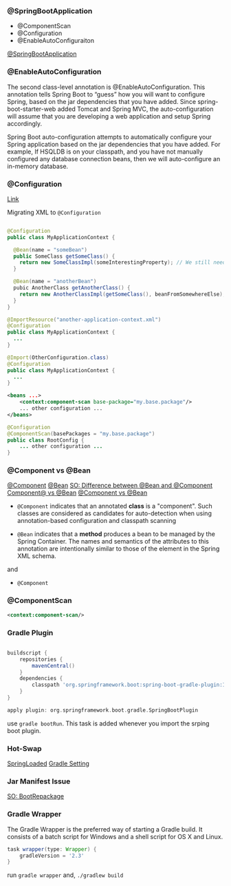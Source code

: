 ### @SpringBootApplication

- @ComponentScan
- @Configuration
- @EnableAutoConfiguraiton

[@SpringBootApplication](http://docs.spring.io/spring-boot/docs/current-SNAPSHOT/reference/htmlsingle/#getting-started-first-application-auto-configuration)

### @EnableAutoConfiguration

The second class-level annotation is @EnableAutoConfiguration. This annotation tells Spring Boot to “guess” how you will want to configure Spring, based on the jar dependencies that you have added. Since spring-boot-starter-web added Tomcat and Spring MVC, the auto-configuration will assume that you are developing a web application and setup Spring accordingly.

Spring Boot auto-configuration attempts to automatically configure your Spring application based on the jar dependencies that you have added. For example, If HSQLDB is on your classpath, and you have not manually configured any database connection beans, then we will auto-configure an in-memory database.


### @Configuration

[Link](http://stackoverflow.com/questions/24014919/understanding-spring-configuration-class-usage)

Migrating XML to `@Configuration`

```java

@Configuration
public class MyApplicationContext {

  @Bean(name = "someBean")
  public SomeClass getSomeClass() {
    return new SomeClassImpl(someInterestingProperty); // We still need to inject someInterestingProperty
  }

  @Bean(name = "anotherBean")
  pubic AnotherClass getAnotherClass() {
    return new AnotherClassImpl(getSomeClass(), beanFromSomewhereElse); // We still need to inject beanFromSomewhereElse
  }
}

@ImportResource("another-application-context.xml")
@Configuration
public class MyApplicationContext {
  ...  
}

@Import(OtherConfiguration.class)
@Configuration
public class MyApplicationContext {
  ...
}
```

```xml
<beans ...>
    <context:component-scan base-package="my.base.package"/>
    ... other configuration ...
</beans>
```

```java
@Configuration
@ComponentScan(basePackages = "my.base.package")
public class RootConfig {
    ... other configuration ...
}
```

### @Component vs @Bean

[@Component](http://docs.spring.io/spring/docs/3.1.x/javadoc-api/org/springframework/stereotype/Component.html)
[@Bean](http://docs.spring.io/spring/docs/3.1.x/javadoc-api/org/springframework/context/annotation/Bean.html)
[SO: Difference between @Bean and @Component](http://stackoverflow.com/questions/10604298/spring-component-versus-bean)
[Component@ vs @Bean](http://zezutom.blogspot.kr/2014/02/spring-series-part-5-component-vs-bean.html)
[@Component vs @Bean]()

- `@Component` indicates that an annotated **class** is a "component". Such classes are considered as candidates for auto-detection when using annotation-based configuration and classpath scanning

- `@Bean` indicates that a **method** produces a bean to be managed by the Spring Container. The names and semantics of the attributes to this annotation are intentionally similar to those of the <bean/> element in the Spring XML schema.

and

- `@Component`

### @ComponentScan

```xml
<context:component-scan/>
```

### Gradle Plugin

```gradle

buildscript {
    repositories {
	    mavenCentral()
    }
    dependencies {
        classpath 'org.springframework.boot:spring-boot-gradle-plugin:1.2.2.RELEASE'
    }
}

apply plugin: org.springframework.boot.gradle.SpringBootPlugin

```

use `gradle bootRun`. This task is added whenever you import the srping boot plugin.


### Hot-Swap

[SpringLoaded](https://github.com/spring-projects/spring-loaded)
[Gradle Setting](http://docs.spring.io/spring-boot/docs/current/reference/html/howto-hotswapping.html)


### Jar Manifest Issue

[SO: BootRepackage](http://stackoverflow.com/questions/24695701/no-main-manifest-attribute-when-trying-to-execute-fat-jar)

### Gradle Wrapper

The Gradle Wrapper is the preferred way of starting a Gradle build. It consists of a batch script for Windows and a shell script for OS X and Linux.

```gradle
task wrapper(type: Wrapper) {
    gradleVersion = '2.3'
}
```

run `gradle wrapper` and, `./gradlew build`

